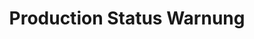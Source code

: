 ---
layout: article
title: Production Status Warnung
description: 
  - Dieses template zeigt den aktuellen Status der Produktion an und zeigt bei Fehlern eine Warnmeldung an.
lang: de
weight: 500
isDraft: false
ref: Production_Status_Alert
category:
  - Produktion
  - Warnung
  - Meldung
  - Status
image: Production_Status_Alert_DE.png
download: Production_Status_Alert_DE.pbmx
overview_description:
overview_benefits:
overview_data_sources:
---
